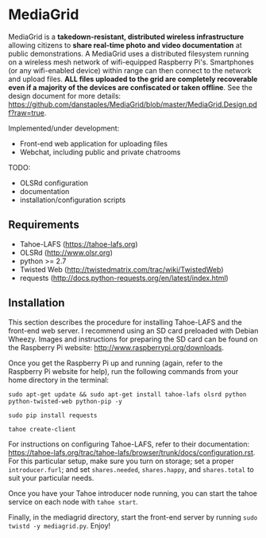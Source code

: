 MediaGrid
=========

MediaGrid is a **takedown-resistant, distributed wireless infrastructure** allowing citizens to **share real-time photo and video documentation** at public demonstrations. A MediaGrid uses a distributed filesystem running on a wireless mesh network of wifi-equipped Raspberry Pi's. Smartphones (or any wifi-enabled device) within range can then connect to the network and upload files. **ALL files uploaded to the grid are completely recoverable even if a majority of the devices are confiscated or taken offline**. See the design document for more details: https://github.com/danstaples/MediaGrid/blob/master/MediaGrid.Design.pdf?raw=true.

Implemented/under development:
* Front-end web application for uploading files
* Webchat, including public and private chatrooms

TODO:
* OLSRd configuration
* documentation
* installation/configuration scripts

Requirements
------------

* Tahoe-LAFS (https://tahoe-lafs.org)
* OLSRd (http://www.olsr.org)
* python >= 2.7
* Twisted Web (http://twistedmatrix.com/trac/wiki/TwistedWeb)
* requests (http://docs.python-requests.org/en/latest/index.html)

Installation
------------

This section describes the procedure for installing Tahoe-LAFS and the front-end web server. I recommend using an SD card preloaded with Debian Wheezy. Images and instructions for preparing the SD card can be found on the Raspberry Pi website: http://www.raspberrypi.org/downloads.

Once you get the Raspberry Pi up and running (again, refer to the Raspberry Pi website for help), run the following commands from your home directory in the terminal:

`sudo apt-get update && sudo apt-get install tahoe-lafs olsrd python python-twisted-web python-pip -y`

`sudo pip install requests`

`tahoe create-client`

For instructions on configuring Tahoe-LAFS, refer to their documentation: https://tahoe-lafs.org/trac/tahoe-lafs/browser/trunk/docs/configuration.rst. For this particular setup, make sure you turn on storage; set a proper `introducer.furl`; and set `shares.needed`, `shares.happy`, and `shares.total` to suit your particular needs.

Once you have your Tahoe introducer node running, you can start the tahoe service on each node with `tahoe start`.

Finally, in the mediagrid directory, start the front-end server by running `sudo twistd -y mediagrid.py`. Enjoy!
